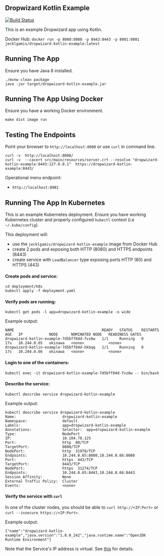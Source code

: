 ## Dropwizard Kotlin Example

[![Build Status](https://travis-ci.org/jecklgamis/dropwizard-kotlin-example.svg?branch=master)](https://travis-ci.org/jecklgamis/dropwizard-kotlin-example)

This is an example Dropwizard app using Kotlin.

Docker Hub: `docker run -p 8080:8080 -p 8443:8443 -p 8081:8081 jecklgamis/dropwizard-kotlin-example:latest` 
 
## Running The App
Ensure you have Java 8 installed.
```
./mvnw clean package
java -jar target/dropwizard-kotlin-example.jar
```

## Running The App Using Docker
Ensure you have a working Docker environment.
```
make dist image run
```

## Testing The Endpoints
Point your browser to `http://localhost:8080` or use `curl` in command line.

```
curl -v  http://localhost:8080/
curl -v  --cacert src/main/resources/server.crt --resolve "dropwizard-kotlin-example:8443:127.0.0.1"  https://dropwizard-kotlin-example:8443/
```

Operational menu endpoint:
* `http://localhost:8081`

## Running The App In Kubernetes

This is an example Kubernetes deployment. Ensure you have working Kubernetes cluster and 
properly configured `kubectl` context (i.e `~/.kube/config`).

This deployment will:
* use the `jecklgamis/dropwizard-kotlin-example` image from Docker Hub
* create 2 pods and exposing both HTTP (8080) and HTTPS endpoints (8443)
* create service with `LoadBalancer` type exposing ports HTTP (80) and HTTPS (443)

#### Create pods and service:
```
cd deployment/k8s 
kubectl apply -f deployment.yaml
```

#### Verify pods are running:
```
kubectl get pods -l app=dropwizard-kotlin-example -o wide
```
Example output:
```
NAME                                        READY   STATUS    RESTARTS   AGE   IP            NODE      NOMINATED NODE   READINESS GATES
dropwizard-kotlin-example-7d5bff84d-fvz6w   1/1     Running   0          17s   10.244.0.65   okinawa   <none>           <none>
dropwizard-kotlin-example-7d5bff84d-hkbqq   1/1     Running   0          17s   10.244.0.66   okinawa   <none>           <none>
```

#### Login to one of the containers:
```
kubectl exec -it dropwizard-kotlin-example-7d5bff84d-fvz6w -- bin/bash
```

#### Describe the service:
```
kubectl describe service dropwizard-kotlin-example
```
Example output:
```
kubectl describe service dropwizard-kotlin-example
Name:                     dropwizard-kotlin-example
Namespace:                default
Labels:                   app=dropwizard-kotlin-example
Annotations:              Selector:  app=dropwizard-kotlin-example
Type:                     NodePort
IP:                       10.104.78.125
Port:                     http  80/TCP
TargetPort:               8080/TCP
NodePort:                 http  31970/TCP
Endpoints:                10.244.0.65:8080,10.244.0.66:8080
Port:                     https  443/TCP
TargetPort:               8443/TCP
NodePort:                 https  31274/TCP
Endpoints:                10.244.0.65:8443,10.244.0.66:8443
Session Affinity:         None
External Traffic Policy:  Cluster
Events:                   <none>

```

#### Verify the service with `curl`

In one of the cluster nodes, you should be able to `curl http://<IP:Port>` or `curl --insecure https://<IP:Port>`. 

Example output:
```
{"name":"dropwizard-kotlin-example","java.version":"1.8.0_242","java.runtime.name":"OpenJDK Runtime Environment"}
```

Note that the Service's IP address is virtual. See [this](https://kubernetes.io/docs/concepts/services-networking/connect-applications-service/)
for details. 

